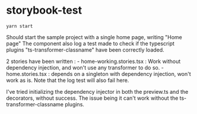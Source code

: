 # storybook-test

    yarn start

Should start the sample project with a single home page, writing "Home page"
The component also log a test made to check if the typescript plugins "ts-transformer-classname" have been correctly loaded.

2 stories have been written :
    - home-working.stories.tsx : Work without dependency injection, and won't use any transformer to do so.
    - home.stories.tsx : depends on a singleton with dependency injection, won't work as is. Note that the log test will also fail here.

I've tried initializing the dependency injector in both the preview.ts and the decorators, without success. The issue being it can't work without the ts-transformer-classname plugins.





